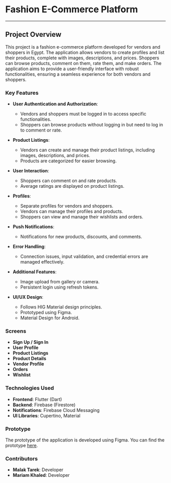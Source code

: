 # Fashion E-Commerce Platform


---

## Project Overview

This project is a fashion e-commerce platform developed for vendors and shoppers in Egypt. The application allows vendors to create profiles and list their products, complete with images, descriptions, and prices. Shoppers can browse products, comment on them, rate them, and make orders. The application aims to provide a user-friendly interface with robust functionalities, ensuring a seamless experience for both vendors and shoppers.

### Key Features

- **User Authentication and Authorization**:
  - Vendors and shoppers must be logged in to access specific functionalities.
  - Shoppers can browse products without logging in but need to log in to comment or rate.

- **Product Listings**:
  - Vendors can create and manage their product listings, including images, descriptions, and prices.
  - Products are categorized for easier browsing.

- **User Interaction**:
  - Shoppers can comment on and rate products.
  - Average ratings are displayed on product listings.

- **Profiles**:
  - Separate profiles for vendors and shoppers.
  - Vendors can manage their profiles and products.
  - Shoppers can view and manage their wishlists and orders.

- **Push Notifications**:
  - Notifications for new products, discounts, and comments.

- **Error Handling**:
  - Connection issues, input validation, and credential errors are managed effectively.

- **Additional Features**:
  - Image upload from gallery or camera.
  - Persistent login using refresh tokens.

- **UI/UX Design**:
  - Follows HIG Material design principles.
  - Prototyped using Figma.
  - Material Design for Android.

### Screens

- **Sign Up / Sign In**
- **User Profile**
- **Product Listings**
- **Product Details**
- **Vendor Profile**
- **Orders**
- **Wishlist**

### Technologies Used

- **Frontend**: Flutter (Dart)
- **Backend**: Firebase (Firestore)
- **Notifications**: Firebase Cloud Messaging
- **UI Libraries**: Cupertino, Material

### Prototype

The prototype of the application is developed using Figma. You can find the prototype [here](https://www.figma.com/design/HLt3WTRIr6Uo89NgCVTCwc/Fashion-E-commerce?node-id=0-1&t=VuSYIRZseEDLXFJe-1).

### Contributors

- **Malak Tarek**: Developer
- **Mariam Khaled**: Developer


